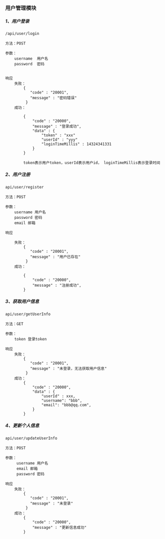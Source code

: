 ### 用户管理模块

##### 1、用户登录

    /api/user/login
    
    方法：POST
    
    参数：
        username  用户名
        password  密码
    
    
    响应
        失败：
            {
               "code" : "20001",
               "message" : "密码错误"  
             }
        成功：
        
            {
                "code" : "20000",
                "message" : "登录成功",
                "data" : {
                    "token" : "xxx"
                    "userId" : "yyy"
                    "loginTimeMillis" : 14324341331
                } 
            }
            
            token表示用户token，userId表示用户id， loginTimeMillis表示登录时间
    
##### 2、用户注册

    api/user/register
    
    方法：POST
    
    参数：
        username 用户名
        password 密码
        email 邮箱

    响应
    
        失败：
            {
               "code" : "20001",
               "message" : "用户已存在"  
             }
        成功：
        
            {
                "code" : "20000",
                "message" : "注册成功",
            }

##### 3、获取用户信息

    api/user/getUserInfo
    
    方法：GET
    
    参数：
        token 登录token
    
    响应
        失败：
            {
               "code" : "20001",
               "message" : "未登录，无法获取用户信息"  
             }
        成功：
            {
                "code" : "20000",
                "data" : {
                    "userId" : xxx,
                    "username": "bbb",
                    "email": "bbb@qq.com",
                }
            }
        

##### 4、更新个人信息

    api/user/updateUserInfo
    
    方法：POST
    
    参数：
         username 用户名
         email 邮箱
         password 密码
    
    响应
        失败：
            {
               "code" : "20001",
               "message" : "未登录"  
             }
        成功：
            {
                "code" : "20000",
                "message" : "更新信息成功"  
            }